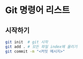 # Git 명령어 리스트

## 시작하기

```sh
git init  # git 시작
git add . # 모든 파일 index에 올리기
git commit -m "<커밋 메시지>"
```

